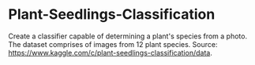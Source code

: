 # Plant-Seedlings-Classification
Create a classifier capable of determining a plant's species from a photo.
The dataset comprises of images from 12 plant species.
Source: https://www.kaggle.com/c/plant-seedlings-classification/data.
